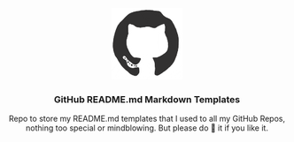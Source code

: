 <p align="center"><img src="/md_assets/octocat.gif" alt="Logo" width="130" height="130"></p>
<h3 align="center">GitHub README.md Markdown Templates</h3>
<p align="center">Repo to store my README.md templates that I used to all my GitHub Repos, nothing too special or mindblowing. But please do 🌟 it if you like it.</p>